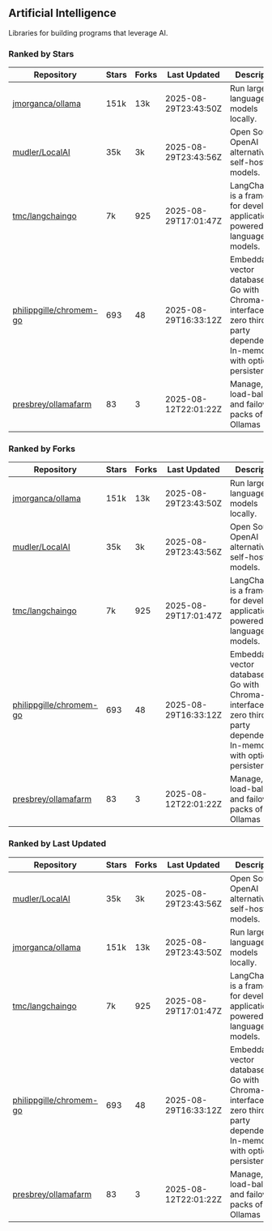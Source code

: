 ## Artificial Intelligence

Libraries for building programs that leverage AI.

### Ranked by Stars

| Repository | Stars | Forks | Last Updated | Description | 
|------------|-------|-------|--------------|-------------|
| [jmorganca/ollama](https://github.com/jmorganca/ollama) | 151k | 13k | 2025-08-29T23:43:50Z |  Run large language models locally. |
| [mudler/LocalAI](https://github.com/mudler/LocalAI) | 35k | 3k | 2025-08-29T23:43:56Z |  Open Source OpenAI alternative, self-host AI models. |
| [tmc/langchaingo](https://github.com/tmc/langchaingo) | 7k | 925 | 2025-08-29T17:01:47Z |  LangChainGo is a framework for developing applications powered by language models. |
| [philippgille/chromem-go](https://github.com/philippgille/chromem-go) | 693 | 48 | 2025-08-29T16:33:12Z |  Embeddable vector database for Go with Chroma-like interface and zero third-party dependencies. In-memory with optional persistence. |
| [presbrey/ollamafarm](https://github.com/presbrey/ollamafarm) | 83 | 3 | 2025-08-12T22:01:22Z |  Manage, load-balance, and failover packs of Ollamas |

### Ranked by Forks

| Repository | Stars | Forks | Last Updated | Description | 
|------------|-------|-------|--------------|-------------|
| [jmorganca/ollama](https://github.com/jmorganca/ollama) | 151k | 13k | 2025-08-29T23:43:50Z |  Run large language models locally. |
| [mudler/LocalAI](https://github.com/mudler/LocalAI) | 35k | 3k | 2025-08-29T23:43:56Z |  Open Source OpenAI alternative, self-host AI models. |
| [tmc/langchaingo](https://github.com/tmc/langchaingo) | 7k | 925 | 2025-08-29T17:01:47Z |  LangChainGo is a framework for developing applications powered by language models. |
| [philippgille/chromem-go](https://github.com/philippgille/chromem-go) | 693 | 48 | 2025-08-29T16:33:12Z |  Embeddable vector database for Go with Chroma-like interface and zero third-party dependencies. In-memory with optional persistence. |
| [presbrey/ollamafarm](https://github.com/presbrey/ollamafarm) | 83 | 3 | 2025-08-12T22:01:22Z |  Manage, load-balance, and failover packs of Ollamas |

### Ranked by Last Updated

| Repository | Stars | Forks | Last Updated | Description | 
|------------|-------|-------|--------------|-------------|
| [mudler/LocalAI](https://github.com/mudler/LocalAI) | 35k | 3k | 2025-08-29T23:43:56Z |  Open Source OpenAI alternative, self-host AI models. |
| [jmorganca/ollama](https://github.com/jmorganca/ollama) | 151k | 13k | 2025-08-29T23:43:50Z |  Run large language models locally. |
| [tmc/langchaingo](https://github.com/tmc/langchaingo) | 7k | 925 | 2025-08-29T17:01:47Z |  LangChainGo is a framework for developing applications powered by language models. |
| [philippgille/chromem-go](https://github.com/philippgille/chromem-go) | 693 | 48 | 2025-08-29T16:33:12Z |  Embeddable vector database for Go with Chroma-like interface and zero third-party dependencies. In-memory with optional persistence. |
| [presbrey/ollamafarm](https://github.com/presbrey/ollamafarm) | 83 | 3 | 2025-08-12T22:01:22Z |  Manage, load-balance, and failover packs of Ollamas |

